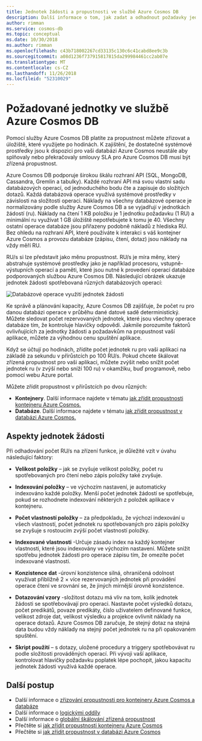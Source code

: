 ```yaml
---
title: Jednotek žádosti a propustnosti ve službě Azure Cosmos DB
description: Další informace o tom, jak zadat a odhadnout požadavky jednotek žádosti ve službě Azure Cosmos DB
author: rimman
ms.service: cosmos-db
ms.topic: conceptual
ms.date: 10/30/2018
ms.author: rimman
ms.openlocfilehash: c43b718002267cd33135c130c6c41cabd8ee9c3b
ms.sourcegitcommit: a08d1236f737915817815da299984461cc2ab07e
ms.translationtype: MT
ms.contentlocale: cs-CZ
ms.lasthandoff: 11/26/2018
ms.locfileid: "52310029"
---
```

# <a name="request-units-in-azure-cosmos-db"></a>Požadované jednotky ve službě Azure Cosmos DB

Pomocí služby Azure Cosmos DB platíte za propustnost můžete zřizovat a úložiště, které využijete po hodinách. K zajištění, že dostatečné systémové prostředky jsou k dispozici pro vaši databázi Azure Cosmos neustále aby splňovaly nebo překračovaly smlouvy SLA pro Azure Cosmos DB musí být zřízená propustnost.

Azure Cosmos DB podporuje širokou škálu rozhraní API (SQL, MongoDB, Cassandra, Gremlin a tabulky). Každé rozhraní API má svou vlastní sadu databázových operací, od jednoduchého bodu čte a zapisuje do složitých dotazů. Každá databázová operace využívá systémové prostředky v závislosti na složitosti operaci.  Náklady na všechny databázové operace je normalizovány podle služby Azure Cosmos DB a se vyjadřují v jednotkách žádostí (ru). Náklady na čtení 1 KB položku je 1 jednotku požadavku (1 RU) a minimální ru využívat 1 GB úložiště nepotřebujete k tomu je 40. Všechny ostatní operace databáze jsou přiřazeny podobně nákladů z hlediska RU. Bez ohledu na rozhraní API, které používáte k interakci s váš kontejner Azure Cosmos a provozu databáze (zápisu, čtení, dotaz) jsou náklady na vždy měří RU.

RU/s si lze představit jako měnu propustnost. RU/s je míra měny, který abstrahuje systémové prostředky jako je například procesoru, vstupně-výstupních operací a paměti, které jsou nutné k provedení operací databáze podporovaných službou Azure Cosmos DB. Následující obrázek ukazuje jednotek žádosti spotřebovaná různých databázových operací:

![Databázové operace využití jednotek žádosti](./media/request-units/request-units.png)

Ke správě a plánování kapacity, Azure Cosmos DB zajišťuje, že počet ru pro danou databázi operace v průběhu dané datové sadě deterministický. Můžete sledovat počet rezervovaných jednotek, které jsou všechny operace databáze tím, že kontroluje hlavičky odpovědi. Jakmile porozumíte faktorů ovlivňujících za jednotky žádosti a požadavkům na propustnost vaší aplikace, můžete za výhodnou cenu spuštění aplikace.

Když se účtují po hodinách, zřídíte počet jednotek ru pro vaši aplikaci na základě za sekundu v přírůstcích po 100 RU/s. Pokud chcete škálovat zřízená propustnost pro vaši aplikaci, můžete zvýšit nebo snížit počet jednotek ru (v zvýší nebo sníží 100 ru) v okamžiku, buď programově, nebo pomocí webu Azure portal.

Můžete zřídit propustnost v přírůstcích po dvou různých: 

* **Kontejnery**. Další informace najdete v tématu [jak zřídit propustnosti kontejneru Azure Cosmos.](how-to-provision-container-throughput.md)
* **Databáze**. Další informace najdete v tématu [jak zřídit propustnost v databázi Azure Cosmos.](how-to-provision-database-throughput.md)

## <a name="request-unit-considerations"></a>Aspekty jednotek žádosti

Při odhadování počet RU/s na zřízení funkce, je důležité vzít v úvahu následující faktory:

* **Velikost položky** – jak se zvyšuje velikost položky, počet ru spotřebovaných pro čtení nebo zápis položky také zvyšuje.

* **Indexování položky** – ve výchozím nastavení, je automaticky indexováno každé položky. Menší počet jednotek žádostí se spotřebuje, pokud se rozhodnete indexování některých z položek aplikace v kontejneru.

* **Počet vlastností položky** – za předpokladu, že výchozí indexování u všech vlastností, počet jednotek ru spotřebovaných pro zápis položky se zvyšuje s rostoucím zvýší počet vlastností položky.

* **Indexované vlastnosti** -Určuje zásadu index na každý kontejner vlastnosti, které jsou indexovány ve výchozím nastavení. Můžete snížit spotřebu jednotek žádosti pro operace zápisu tím, že omezíte počet indexované vlastnosti.

* **Konzistence dat** -úrovní konzistence silná, ohraničená odolnost využívat přibližně 2 × více rezervovaných jednotek při provádění operace čtení ve srovnání se, že jiných mírnější úrovně konzistence.

* **Dotazování vzory** -složitost dotazu má vliv na tom, kolik jednotek žádosti se spotřebovávají pro operaci. Nastavte počet výsledků dotazu, počet predikátů, povaze predikáty, číslo uživatelem definované funkce, velikost zdroje dat, velikost výsledku a projekce ovlivnit náklady na operace dotazů. Azure Cosmos DB zaručuje, že stejný dotaz na stejná data budou vždy náklady na stejný počet jednotek ru na při opakovaném spuštění.

* **Skript použití** – s dotazy, uložené procedury a triggery spotřebovávat ru podle složitosti prováděných operací. Při vývoji vaší aplikace, kontrolovat hlavičky požadavku poplatek lépe pochopit, jakou kapacitu jednotek žádosti využívá každé operace.

## <a name="next-steps"></a>Další postup

* Další informace o [zřizování propustnosti pro kontejnery Azure Cosmos a databáze](set-throughput.md)
* Další informace o [logickými oddíly](partition-data.md)
* Další informace o [globální škálování zřízená propustnost](scaling-throughput.md)
* Přečtěte si [jak zřídit propustnosti kontejneru Azure Cosmos](how-to-provision-container-throughput.md)
* Přečtěte si [jak zřídit propustnost v databázi Azure Cosmos](how-to-provision-database-throughput.md)
